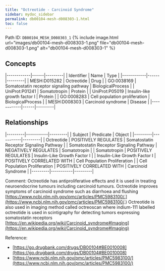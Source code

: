 ```yaml
---
title: "Octreotide - Carcinoid Syndrome"
sidebar: mydoc_sidebar
permalink: db00104-mesh-d008303-1.html
toc: false 
---
```



Path ID: `DB00104_MESH_D008303_1`
{% include image.html url="images/db00104-mesh-d008303-1.png" file="db00104-mesh-d008303-1.png" alt="db00104-mesh-d008303-1" %}

## Concepts

|------------|------|---------|
| Identifier | Name | Type    |
|------------|------|---------|
| MESH:D015282 | Octreotide | Drug |
| GO:0038169 | Somatostatin receptor signaling pathway | BiologicalProcess |
| UniProt:P01241 | Somatotropin | Protein |
| UniProt:P05019 | Insulin-like growth factor I | Protein |
| GO:0008283 | Cell population proliferation | BiologicalProcess |
| MESH:D008303 | Carcinoid syndrome | Disease |
|------------|------|---------|

## Relationships

|---------|-----------|---------|
| Subject | Predicate | Object  |
|---------|-----------|---------|
| Octreotide | POSITIVELY REGULATES | Somatostatin Receptor Signaling Pathway |
| Somatostatin Receptor Signaling Pathway | NEGATIVELY REGULATES | Somatotropin |
| Somatotropin | POSITIVELY REGULATES | Insulin-Like Growth Factor I |
| Insulin-Like Growth Factor I | POSITIVELY CORRELATED WITH | Cell Population Proliferation |
| Cell Population Proliferation | POSITIVELY CORRELATED WITH | Carcinoid Syndrome |
|---------|-----------|---------|

Comment: Octreotide has antiproliferative effects and it is used in treating neuroendocrine tumours including carcinoid tumours. Octreotide improves symptoms of carcinoid syndrome such as diarrhoea and flushing [https://www.ncbi.nlm.nih.gov/pmc/articles/PMC5983100/.](https://www.ncbi.nlm.nih.gov/pmc/articles/PMC5983100/.) Octreotide is also used in imaging method called octreoscan where indium-111 labelled octreotide is used in scintigraphy for detecting tumors expressing somatostatin receptors [https://en.wikipedia.org/wiki/Carcinoid_syndrome#Imaging](https://en.wikipedia.org/wiki/Carcinoid_syndrome#Imaging)

Reference: 
  - [https://go.drugbank.com/drugs/DB00104#BE0010008](https://go.drugbank.com/drugs/DB00104#BE0010008)
  - [https://www.ncbi.nlm.nih.gov/pmc/articles/PMC5983100/](https://www.ncbi.nlm.nih.gov/pmc/articles/PMC5983100/)
